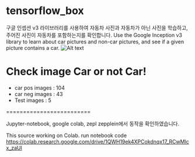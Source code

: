 # tensorflow_box
구글 인셉션 v3 라이브러리를 사용하여 자동차 사진과 자동차가 아닌 사진을 학습하고, 주어진 사진이 자동차를 포함하는지를 확인합니다.
Use the Google Inception v3 library to learn about car pictures and non-car pictures, and see if a given picture contains a car.
![Alt text](https://images2.imgbox.com/72/1d/fS25TGFN_o.png)

Check image Car or not Car!
=========================
- car pos images : 104
- car neg images : 43
- Test images : 5

=========================

Jupyter-notebook, google colab, zepl zepplein에서 동작을 확인하였습니다.

This source working on Colab.
run notebook code https://colab.research.google.com/drive/1QWH19ek4XPCokdnqx17_RCwMlcx_zaUl

